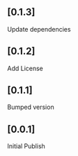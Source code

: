 ## [0.1.3] 
Update dependencies
## [0.1.2] 
Add License
## [0.1.1] 
Bumped version
## [0.0.1] 
Initial Publish
